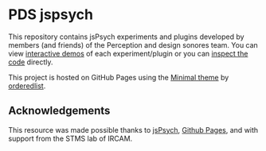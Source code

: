 # PDS jspsych

This repository contains jsPsych experiments and plugins developed by members (and friends) of the Perception and design sonores team. You can view [interactive demos](matthieufra.github.io/jspsychpds/) of each experiment/plugin or you can [inspect the code](https://github.com/MatthieuFra/jsPsychPDS/tree/main/jspsych-ressources-team) directly.

This project is hosted on GitHub Pages using the [Minimal theme](https://github.com/pages-themes/minimal) by [orderedlist](https://github.com/orderedlist).

## Acknowledgements

This resource was made possible thanks to [jsPsych](https://www.jspsych.org/), [Github Pages](https://pages.github.com/), and with support from the STMS lab of IRCAM.
